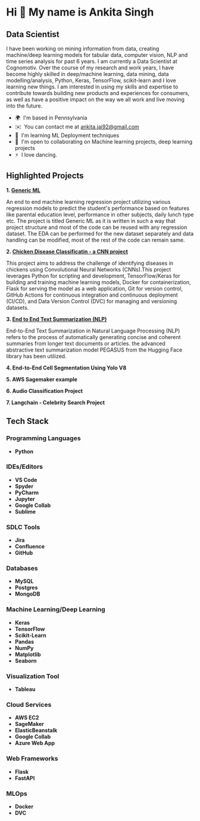 Hi 👋 My name is Ankita Singh
=============================

Data Scientist
---------------------------

I have been working on mining information from data, creating machine/deep learning models for tabular data, computer vision, NLP and time series analysis for past 6 years. I am currently a Data Scientist at Cognomotiv. Over the course of my research and work years, I have become highly skilled in deep/machine learning, data mining, data modelling/analysis, Python, Keras, TensorFlow, scikit-learn and I love learning new things. I am interested in using my skills and expertise to contribute towards building new products and experiences for consumers, as well as have a positive impact on the way we all work and live moving into the future.

*   🌍  I'm based in Pennsylvania
*   ✉️  You can contact me at [ankita.jai92@gmail.com](mailto:ankita.jai92@gmail.com)
*   🧠  I'm learning ML Deployment techniques
*   🤝  I'm open to collaborating on Machine learning projects, deep learning projects
*   ⚡  I love dancing.

Highlighted Projects
-------------------------

<b>1. [Generic ML](https://github.com/ankitajaiwar/GenericML) </b>

   An end to end machine learning regression project utilizing various regression models to predict the student's performance based on features like parental education level, performance in other subjects,
   daily lunch type etc. The project is titled Generic ML as it is written in such a way that project structure and most of the code can be reused with any regression dataset. The EDA can be performed for the new dataset separately and data handling can be modified, most of the rest of the code can remain same.

<b>2. [Chicken Disease Classificatin - a CNN project](https://github.com/ankitajaiwar/Chicken-Disease-Classification)</b>

   This project aims to address the challenge of identifying diseases in chickens using Convolutional Neural Networks (CNNs).This project leverages Python for scripting and development, TensorFlow/Keras for building and training machine learning models, Docker for containerization, Flask for serving the model as a web application, Git for version control, GitHub Actions for continuous integration and continuous deployment (CI/CD), and Data Version Control (DVC) for managing and versioning datasets.
   
<b>3. [End to End Text Summarization (NLP)](https://github.com/ankitajaiwar/Text-summarizer) </b>

   End-to-End Text Summarization in Natural Language Processing (NLP) refers to the process of automatically generating concise and coherent summaries from longer text documents or articles. the advanced abstractive text summarization model PEGASUS from the Hugging Face library has been utilized.

<b>4. End-to-End Cell Segmentation Using Yolo V8

<b>5. AWS Sagemaker example</b>

<b>6. Audio Classification Project

<b>7. Langchain - Celebrity Search Project </b>



                   
  Tech Stack
  -------------------------
  
  
### Programming Languages

- **Python**

### IDEs/Editors

- **VS Code**
- **Spyder**
- **PyCharm**
- **Jupyter**
- **Google Collab**
- **Sublime**

### SDLC Tools

- **Jira**
- **Confluence**
- **GitHub**

### Databases

- **MySQL**
- **Postgres**
- **MongoDB**

### Machine Learning/Deep Learning

- **Keras**
- **TensorFlow**
- **Scikit-Learn**
- **Pandas**
- **NumPy**
- **Matplotlib**
- **Seaborn**

### Visualization Tool

- **Tableau**

### Cloud Services

- **AWS EC2**
- **SageMaker**
- **ElasticBeanstalk**
- **Google Collab**
- **Azure Web App**

### Web Frameworks

- **Flask**
- **FastAPI**

### MLOps

- **Docker**
- **DVC**





                  
              
